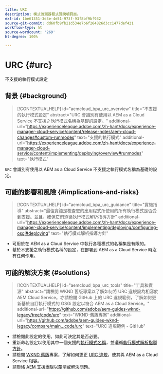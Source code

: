 ```yaml
---
title: URC
description: 模式偵測器程式碼說明頁面。
exl-id: 1be61351-3e3e-4e51-973f-93f8bf9bf932
source-git-commit: dd60fb9fb21d534e7b6f264826d3cc1477def421
workflow-type: ht
source-wordcount: '269'
ht-degree: 100%

---
```


# URC {#urc}

不支援的執行模式設定

## 背景 {#background}

>[!CONTEXTUALHELP]
>id="aemcloud_bpa_urc_overview"
>title="不支援的執行模式設定"
>abstract="URC 會識別有使用以 AEM as a Cloud Service 不支援之執行模式名稱為基礎的設定。"
>additional-url="https://experienceleague.adobe.com/zh-hant/docs/experience-manager-cloud-service/content/release-notes/aem-cloud-changes#custom-runmodes" text="支援的執行模式"
>additional-url="https://experienceleague.adobe.com/zh-hant/docs/experience-manager-cloud-service/content/implementing/deploying/overview#runmodes" text="執行模式"

`URC` 會識別有使用以 AEM as a Cloud Service 不支援之執行模式名稱為基礎的設定。

## 可能的影響和風險 {#implications-and-risks}

>[!CONTEXTUALHELP]
>id="aemcloud_bpa_urc_guidance"
>title="實施指導"
>abstract="最佳實踐是檢查您的應用程式所使用的所有執行模式是否受到支援。並且，確保它們遵循執行模式解析指導方針"
>additional-url="https://experienceleague.adobe.com/zh-hant/docs/experience-manager-cloud-service/content/implementing/deploying/configuring-osgi#deploying" text="執行模式解析指導方針"

* 可用於在 AEM as a Cloud Service 中執行各種模式的名稱集是有限的。
* 基於不支援之執行模式名稱的設定，在部署到 AEM as a Cloud Service 時沒有任何作用。

## 可能的解決方案 {#solutions}

>[!CONTEXTUALHELP]
>id="aemcloud_bpa_urc_tools"
>title="工具和資源"
>abstract="請檢閱 WKND 舊版專案以了解如何將 URC 違規設為相容於 AEM Cloud Service。亦請檢閱 GitHub 上的 URC 違規範例，了解如何更新基於自訂執行模式的 OSGi 設定以符合 AEM as a Cloud Service。"
>additional-url="https://github.com/adobe/aem-guides-wknd-legacy/tree/code/urc" text="WKND-舊版專案"
>additional-url="https://github.com/adobe/aem-guides-wknd-legacy/compare/main...code/urc" text="URC 違規範例 - GitHub"

* 請檢閱此設定的使用，如此可決定其是否必要。
* 重新命名設定以使用其中一個支援的[執行模式名稱](https://experienceleague.adobe.com/zh-hant/docs/experience-manager-cloud-service/content/release-notes/aem-cloud-changes#custom-runmodes)，並遵循[執行模式解析指導方針](https://experienceleague.adobe.com/zh-hant/docs/experience-manager-cloud-service/content/implementing/deploying/configuring-osgi#runmode-resolution)。
* 請檢閱 [WKND 舊版](https://github.com/adobe/aem-guides-wknd-legacy/tree/code/urc)專案，了解如何更正 [URC 違規](https://github.com/adobe/aem-guides-wknd-legacy/compare/main...code/urc)，使其與 AEM as a Cloud Service 相容。
* 請聯絡 [AEM 支援團隊](https://helpx.adobe.com/tw/enterprise/using/support-for-experience-cloud.html)以釐清或解決問題。
